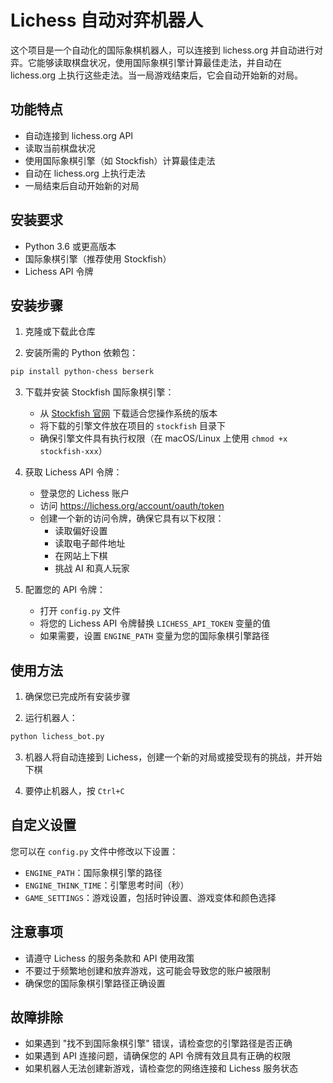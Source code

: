 # Lichess 自动对弈机器人

这个项目是一个自动化的国际象棋机器人，可以连接到 lichess.org 并自动进行对弈。它能够读取棋盘状况，使用国际象棋引擎计算最佳走法，并自动在 lichess.org 上执行这些走法。当一局游戏结束后，它会自动开始新的对局。

## 功能特点

- 自动连接到 lichess.org API
- 读取当前棋盘状况
- 使用国际象棋引擎（如 Stockfish）计算最佳走法
- 自动在 lichess.org 上执行走法
- 一局结束后自动开始新的对局

## 安装要求

- Python 3.6 或更高版本
- 国际象棋引擎（推荐使用 Stockfish）
- Lichess API 令牌

## 安装步骤

1. 克隆或下载此仓库

2. 安装所需的 Python 依赖包：

```bash
pip install python-chess berserk
```

3. 下载并安装 Stockfish 国际象棋引擎：
   - 从 [Stockfish 官网](https://stockfishchess.org/download/) 下载适合您操作系统的版本
   - 将下载的引擎文件放在项目的 `stockfish` 目录下
   - 确保引擎文件具有执行权限（在 macOS/Linux 上使用 `chmod +x stockfish-xxx`）

4. 获取 Lichess API 令牌：
   - 登录您的 Lichess 账户
   - 访问 https://lichess.org/account/oauth/token
   - 创建一个新的访问令牌，确保它具有以下权限：
     - 读取偏好设置
     - 读取电子邮件地址
     - 在网站上下棋
     - 挑战 AI 和真人玩家

5. 配置您的 API 令牌：
   - 打开 `config.py` 文件
   - 将您的 Lichess API 令牌替换 `LICHESS_API_TOKEN` 变量的值
   - 如果需要，设置 `ENGINE_PATH` 变量为您的国际象棋引擎路径

## 使用方法

1. 确保您已完成所有安装步骤

2. 运行机器人：

```bash
python lichess_bot.py
```

3. 机器人将自动连接到 Lichess，创建一个新的对局或接受现有的挑战，并开始下棋

4. 要停止机器人，按 `Ctrl+C`

## 自定义设置

您可以在 `config.py` 文件中修改以下设置：

- `ENGINE_PATH`：国际象棋引擎的路径
- `ENGINE_THINK_TIME`：引擎思考时间（秒）
- `GAME_SETTINGS`：游戏设置，包括时钟设置、游戏变体和颜色选择

## 注意事项

- 请遵守 Lichess 的服务条款和 API 使用政策
- 不要过于频繁地创建和放弃游戏，这可能会导致您的账户被限制
- 确保您的国际象棋引擎路径正确设置

## 故障排除

- 如果遇到 "找不到国际象棋引擎" 错误，请检查您的引擎路径是否正确
- 如果遇到 API 连接问题，请确保您的 API 令牌有效且具有正确的权限
- 如果机器人无法创建新游戏，请检查您的网络连接和 Lichess 服务状态